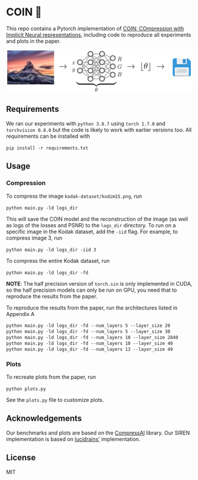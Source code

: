 # COIN 🌟

This repo contains a Pytorch implementation of [COIN: COmpression with Implicit Neural representations](https://arxiv.org/abs/2103.03123), including code to reproduce all experiments and plots in the paper.

<img src="https://github.com/EmilienDupont/coin/raw/main/imgs/coin_summary.png" width="800">

## Requirements

We ran our experiments with `python 3.8.7` using `torch 1.7.0` and `torchvision 0.8.0` but the code is likely to work with earlier versions too. All requirements can be installed with

```pip install -r requirements.txt```

## Usage

### Compression

To compress the image `kodak-dataset/kodim15.png`, run

```python main.py -ld logs_dir```

This will save the COIN model and the reconstruction of the image (as well as logs of the losses and PSNR) to the `logs_dir` directory. To run on a specific image in the Kodak dataset, add the `-iid` flag. For example, to compress image 3, run

```python main.py -ld logs_dir -iid 3```

To compress the entire Kodak dataset, run

```python main.py -ld logs_dir -fd```

**NOTE**: The half precision version of `torch.sin` is only implemented in CUDA, so the half precision models can only be run on GPU,
you need that to reproduce the results from the paper.

To reproduce the results from the paper, run the architectures listed in Appendix A
```
python main.py -ld logs_dir -fd --num_layers 5 --layer_size 20
python main.py -ld logs_dir -fd --num_layers 5 --layer_size 30
python main.py -ld logs_dir -fd --num_layers 10 --layer_size 2840
python main.py -ld logs_dir -fd --num_layers 10 --layer_size 40
python main.py -ld logs_dir -fd --num_layers 13 --layer_size 49
```

### Plots

To recreate plots from the paper, run

```python plots.py```

See the `plots.py` file to customize plots.

## Acknowledgements

Our benchmarks and plots are based on the [CompressAI](https://github.com/InterDigitalInc/CompressAI) library. Our SIREN implementation is based on [lucidrains'](https://github.com/lucidrains/siren-pytorch) implementation.

## License

MIT
